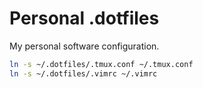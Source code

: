 # Personal .dotfiles
My personal software configuration.

```bash
ln -s ~/.dotfiles/.tmux.conf ~/.tmux.conf
ln -s ~/.dotfiles/.vimrc ~/.vimrc
```
